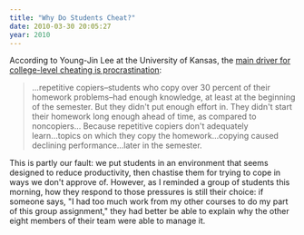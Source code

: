 ```yaml
---
title: "Why Do Students Cheat?"
date: 2010-03-30 20:05:27
year: 2010
---
```

According to Young-Jin Lee at the University of Kansas, the <a href="http://futurity.org/society-culture/cheating-in-college-prepare-to-fail/">main driver for college-level cheating is procrastination</a>:
<blockquote>...repetitive copiers–students who copy over 30 percent of their  homework problems–had enough knowledge, at least at the beginning of the  semester. But they didn't put enough effort in. They didn't start their  homework long enough ahead of time, as compared to noncopiers... Because repetitive copiers don't adequately learn...topics on  which they copy the homework...copying caused declining  performance...later in the semester.</blockquote>
This is partly our fault: we put students in an environment that seems designed to reduce productivity, then chastise them for trying to cope in ways we don't approve of. However, as I reminded a group of students this morning, how they respond to those pressures is still their choice: if someone says, "I had too much work from my other courses to do my part of this group assignment," they had better be able to explain why the other eight members of their team were able to manage it.
